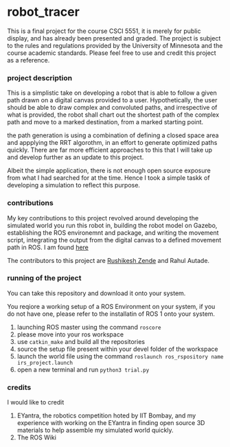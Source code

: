 # robot_tracer
This is a final project for the course CSCI 5551, it is merely for public display, and has already been presented and graded. The project is subject to the rules and regulations provided by the University of Minnesota and the course academic standards. Please feel free to use and credit this project as a reference.

### project description
This is a simplistic take on developing a robot that is able to follow a given path drawn on a digital canvas provided to a user. Hypothetically, the user should be able to draw complex and convoluted paths, and irrespective of what is provided, the robot shall chart out the shortest path of the complex path and move to a marked destination, from a marked starting point.

the path generation is using a combination of defining a closed space area and appplying the RRT algorothm, in an effort to generate optimized paths quickly. There are far more efficient approaches to this that I will take up and develop further as an update to this project.

Albeit the simple application, there is not enough open source exposure from what I had searched for at the time. Hence I took a simple taskk of developing a simulation to reflect this purpose.


### contributions

My key contributions to this project revolved around developing the simulated world you run this robot in, building the robot model on Gazebo, establishing the ROS environemnt and package, and writing the movement script, integrating the output from the digital canvas to a defined movement path in ROS. I am found <a href="https://www.linkedin.com/in/vaibhava-krishna-devulapalli">here</a>


The contributors to this project are <a href="https://www.linkedin.com/in/rushikesh-zende-43077a131">Rushikesh Zende</a> and Rahul Autade.

### running of the project

You can take this repository and download it onto your system.

You reqiore a working setup of a ROS Environment on your system, if you do not have one, please refer to the installatin of ROS 1 onto your system.
1. launching ROS master using the command `roscore`
2. please move into your ros workspace
3. use `catkin_make` and build all the repositories
4. source the setup file present within your devel folder of the workspace
5. launch the world file using the command `roslaunch ros_rspository name irs_project.launch`
6. open a new terminal and run `python3 trial.py`


### credits

I would like to credit
1. EYantra, the robotics competition hoted by IIT Bombay, and my experience with working on the EYantra in finding open source 3D materials to help assemble my simulated world quickly.
2. The ROS Wiki
